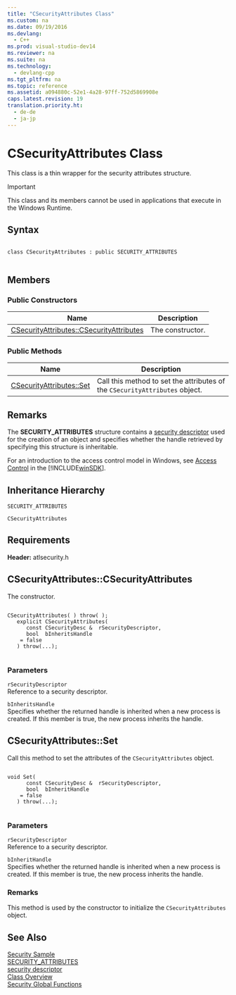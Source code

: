 ```yaml
---
title: "CSecurityAttributes Class"
ms.custom: na
ms.date: 09/19/2016
ms.devlang: 
  - C++
ms.prod: visual-studio-dev14
ms.reviewer: na
ms.suite: na
ms.technology: 
  - devlang-cpp
ms.tgt_pltfrm: na
ms.topic: reference
ms.assetid: a094880c-52e1-4a28-97ff-752d5869908e
caps.latest.revision: 19
translation.priority.ht: 
  - de-de
  - ja-jp
---
```

# CSecurityAttributes Class
This class is a thin wrapper for the security attributes structure.  
  
> [!IMPORTANT]
>  This class and its members cannot be used in applications that execute in the Windows Runtime.  
  
## Syntax  
  
```  
  
class CSecurityAttributes : public SECURITY_ATTRIBUTES  
  
```  
  
## Members  
  
### Public Constructors  
  
|Name|Description|  
|----------|-----------------|  
|[CSecurityAttributes::CSecurityAttributes](../vs140/CSecurityAttributes--CSecurityAttributes.md)|The constructor.|  
  
### Public Methods  
  
|Name|Description|  
|----------|-----------------|  
|[CSecurityAttributes::Set](../vs140/CSecurityAttributes--Set.md)|Call this method to set the attributes of the `CSecurityAttributes` object.|  
  
## Remarks  
 The **SECURITY_ATTRIBUTES** structure contains a [security descriptor](http://msdn.microsoft.com/library/windows/desktop/aa379561) used for the creation of an object and specifies whether the handle retrieved by specifying this structure is inheritable.  
  
 For an introduction to the access control model in Windows, see [Access Control](http://msdn.microsoft.com/library/windows/desktop/aa374860) in the [!INCLUDE[winSDK](../vs140/includes/winSDK_md.md)].  
  
## Inheritance Hierarchy  
 `SECURITY_ATTRIBUTES`  
  
 `CSecurityAttributes`  
  
## Requirements  
 **Header:** atlsecurity.h  
  
##  <a name="csecurityattributes__csecurityattributes"></a>  CSecurityAttributes::CSecurityAttributes  
 The constructor.  
  
```  
  
CSecurityAttributes( ) throw( );   
   explicit CSecurityAttributes(  
      const CSecurityDesc &  rSecurityDescriptor,  
      bool  bInheritsHandle  
    = false  
   ) throw(...);  
  
```  
  
### Parameters  
 `rSecurityDescriptor`  
 Reference to a security descriptor.  
  
 `bInheritsHandle`  
 Specifies whether the returned handle is inherited when a new process is created. If this member is true, the new process inherits the handle.  
  
##  <a name="csecurityattributes__set"></a>  CSecurityAttributes::Set  
 Call this method to set the attributes of the `CSecurityAttributes` object.  
  
```  
  
void Set(  
      const CSecurityDesc &  rSecurityDescriptor,  
      bool  bInheritHandle  
    = false  
   ) throw(...);  
  
```  
  
### Parameters  
 `rSecurityDescriptor`  
 Reference to a security descriptor.  
  
 `bInheritHandle`  
 Specifies whether the returned handle is inherited when a new process is created. If this member is true, the new process inherits the handle.  
  
### Remarks  
 This method is used by the constructor to initialize the `CSecurityAttributes` object.  
  
## See Also  
 [Security Sample](../vs140/Visual-C---Samples.md)   
 [SECURITY_ATTRIBUTES](http://msdn.microsoft.com/library/windows/desktop/aa379560)   
 [security descriptor](http://msdn.microsoft.com/library/windows/desktop/aa379561)   
 [Class Overview](../vs140/ATL-Class-Overview.md)   
 [Security Global Functions](../vs140/Security-Global-Functions.md)